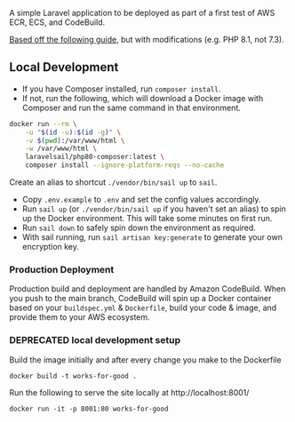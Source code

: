 A simple Laravel application to be deployed as part of a first test of AWS ECR, ECS, and CodeBuild.

[Based off the following guide](https://gbengaoni.com/blog/Deploy-a-Docker-ized-Laravel-Application-to-AWS-ECS-with-CodeBuild-4b0e388f4f53), but with modifications (e.g. PHP 8.1, not 7.3).
## Local Development

* If you have Composer installed, run `composer install`.
* If not, run the following, which will download a Docker image with Composer and run the same command in that environment.

```sh
docker run --rm \
    -u "$(id -u):$(id -g)" \
    -v $(pwd):/var/www/html \
    -w /var/www/html \
    laravelsail/php80-composer:latest \
    composer install --ignore-platform-reqs --no-cache
```

Create an alias to shortcut `./vendor/bin/sail up` to `sail`. 

* Copy `.env.example` to `.env` and set the config values accordingly.
* Run `sail up` (or `./vendor/bin/sail up` if you haven't set an alias) to spin up the Docker environment. This will take some minutes on first run. 
* Run `sail down` to safely spin down the environment as required. 
* With sail running, run `sail artisan key:generate` to generate your own encryption key.
<!-- * Run `sail yarn` to install all client-side dependencies.
* Use `sail npm run watch-poll` to enable live-recompilation. Note that this setup does not currently work with Browsersync.  -->

### Production Deployment

Production build and deployment are handled by Amazon CodeBuild. When you push to the main branch, CodeBuild will spin up a Docker container based on your `buildspec.yml` & `Dockerfile`, build your code & image, and provide them to your AWS ecosystem. 

### DEPRECATED local development setup

Build the image initially and after every change you make to the Dockerfile
```
docker build -t works-for-good .
```

Run the following to serve the site locally at http://localhost:8001/
```
docker run -it -p 8001:80 works-for-good
```